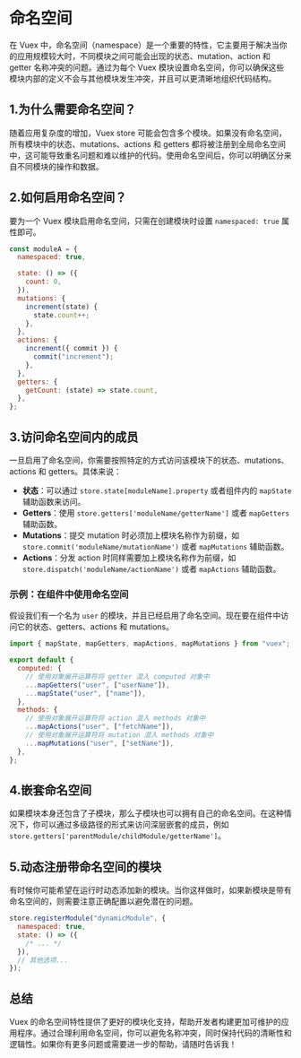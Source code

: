 # 命名空间

在 Vuex 中，命名空间（namespace）是一个重要的特性，它主要用于解决当你的应用规模较大时，不同模块之间可能会出现的状态、mutation、action 和 getter 名称冲突的问题。通过为每个 Vuex 模块设置命名空间，你可以确保这些模块内部的定义不会与其他模块发生冲突，并且可以更清晰地组织代码结构。

## 1.为什么需要命名空间？

随着应用复杂度的增加，Vuex store 可能会包含多个模块。如果没有命名空间，所有模块中的状态、mutations、actions 和 getters 都将被注册到全局命名空间中，这可能导致重名问题和难以维护的代码。使用命名空间后，你可以明确区分来自不同模块的操作和数据。

## 2.如何启用命名空间？

要为一个 Vuex 模块启用命名空间，只需在创建模块时设置 `namespaced: true` 属性即可。

```javascript
const moduleA = {
  namespaced: true,

  state: () => ({
    count: 0,
  }),
  mutations: {
    increment(state) {
      state.count++;
    },
  },
  actions: {
    increment({ commit }) {
      commit("increment");
    },
  },
  getters: {
    getCount: (state) => state.count,
  },
};
```

## 3.访问命名空间内的成员

一旦启用了命名空间，你需要按照特定的方式访问该模块下的状态、mutations、actions 和 getters。具体来说：

- **状态**：可以通过 `store.state[moduleName].property` 或者组件内的 `mapState` 辅助函数来访问。
- **Getters**：使用 `store.getters['moduleName/getterName']` 或者 `mapGetters` 辅助函数。
- **Mutations**：提交 mutation 时必须加上模块名称作为前缀，如 `store.commit('moduleName/mutationName')` 或者 `mapMutations` 辅助函数。
- **Actions**：分发 action 时同样需要加上模块名称作为前缀，如 `store.dispatch('moduleName/actionName')` 或者 `mapActions` 辅助函数。

### 示例：在组件中使用命名空间

假设我们有一个名为 `user` 的模块，并且已经启用了命名空间。现在要在组件中访问它的状态、getters、actions 和 mutations。

```javascript
import { mapState, mapGetters, mapActions, mapMutations } from "vuex";

export default {
  computed: {
    // 使用对象展开运算符将 getter 混入 computed 对象中
    ...mapGetters("user", ["userName"]),
    ...mapState("user", ["name"]),
  },
  methods: {
    // 使用对象展开运算符将 action 混入 methods 对象中
    ...mapActions("user", ["fetchName"]),
    // 使用对象展开运算符将 mutation 混入 methods 对象中
    ...mapMutations("user", ["setName"]),
  },
};
```

## 4.嵌套命名空间

如果模块本身还包含了子模块，那么子模块也可以拥有自己的命名空间。在这种情况下，你可以通过多级路径的形式来访问深层嵌套的成员，例如 `store.getters['parentModule/childModule/getterName']`。

## 5.动态注册带命名空间的模块

有时候你可能希望在运行时动态添加新的模块。当你这样做时，如果新模块是带有命名空间的，则需要注意正确配置以避免潜在的问题。

```javascript
store.registerModule("dynamicModule", {
  namespaced: true,
  state: () => ({
    /* ... */
  }),
  // 其他选项...
});
```

## 总结

Vuex 的命名空间特性提供了更好的模块化支持，帮助开发者构建更加可维护的应用程序。通过合理利用命名空间，你可以避免名称冲突，同时保持代码的清晰性和逻辑性。如果你有更多问题或需要进一步的帮助，请随时告诉我！

